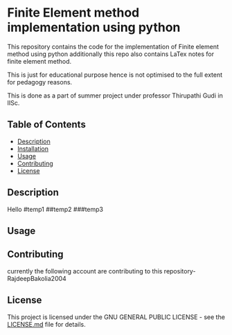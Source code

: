 # Finite Element method implementation using python

This repository contains the code for the implementation of Finite element method using python additionally this repo also contains LaTex notes
for finite element method. 

This is just for educational purpose hence is not optimised to the full extent for pedagogy reasons.

This is done as a part of summer project under professor Thirupathi Gudi in IISc.

## Table of Contents
 
- [Description](#description)
- [Installation](#installation)
- [Usage](#usage)
- [Contributing](#contributing)
- [License](#license)

## Description

Hello
#temp1
##temp2
###temp3

## Usage

## Contributing
currently the following account are contributing to this repository-
RajdeepBakolia2004

## License
This project is licensed under the GNU GENERAL PUBLIC LICENSE - see the [LICENSE.md](LICENSE) file for details.
